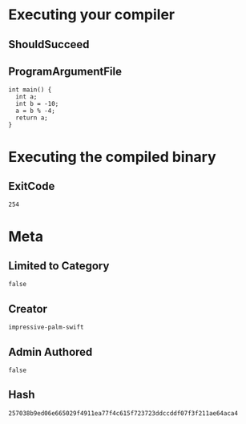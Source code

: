 # Executing your compiler

## ShouldSucceed

## ProgramArgumentFile

```
int main() {
  int a;
  int b = -10;
  a = b % -4;
  return a;
}
```

# Executing the compiled binary

## ExitCode

```
254
```

# Meta

## Limited to Category

```
false
```

## Creator

```
impressive-palm-swift
```

## Admin Authored

```
false
```

## Hash

```
257038b9ed06e665029f4911ea77f4c615f723723ddccddf07f3f211ae64aca4
```

